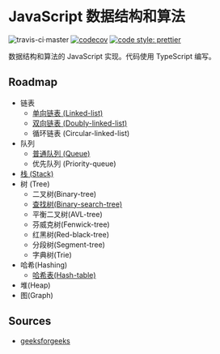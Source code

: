 # JavaScript 数据结构和算法

![travis-ci·master](https://travis-ci.com/hifizz/js-algorithm.svg?branch=master)
[![codecov](https://codecov.io/gh/hifizz/js-algorithm/branch/master/graph/badge.svg)](https://codecov.io/gh/hifizz/js-algorithm)
[![code style: prettier](https://img.shields.io/badge/code_style-prettier-ff69b4.svg?style=flat-square)](https://github.com/prettier/prettier)

数据结构和算法的 JavaScript 实现。代码使用 TypeScript 编写。

## Roadmap

- 链表
  - [单向链表 (Linked-list)](./src/linked-list/README.md)
  - [双向链表 (Doubly-linked-list)](./src/double-linked-list/README.md)
  - 循环链表 (Circular-linked-list)
- 队列
  - [普通队列 (Queue)](./src/queue/README.md)
  - 优先队列 (Priority-queue)
- [栈 (Stack)](./src/stack/README.md)
- 树 (Tree)
  - 二叉树(Binary-tree)
  - [查找树(Binary-search-tree)](src/tree/binary-search-tree/README.md)
  - 平衡二叉树(AVL-tree)
  - 芬威克树(Fenwick-tree)
  - 红黑树(Red-black-tree)
  - 分段树(Segment-tree)
  - 字典树(Trie)
- 哈希(Hashing)
  - [哈希表(Hash-table)](src/hash-table/README.md)
- 堆(Heap)
- 图(Graph)

## Sources

- [geeksforgeeks](https://www.geeksforgeeks.org/)
